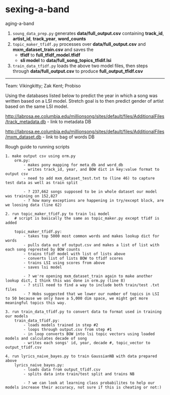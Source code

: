 # sexing-a-band
aging-a-band

1. `soung_data_prep.py` generates **data/full_output.csv** containing **track_id**, **artist_id**, **track_year**, **word_counts**
2. `topic_maker_tfidf.py` processes over **data/full_output.csv** and **mxm_dataset_train.csv** and saves the 
    * **tfidf** to **full_tfidf_model.tfidf**
    * **sli model** to **data/full_song_topics_tfidif.lsi**
3. `train_data_tfidf.py` loads the above two model files, then steps through **data/full_output.csv** to produce **full_output_tfidf.csv**

---

Team: Vikingkitty; Zak Kent; Probiso

Using the databases listed below to predict the year in which a song was written based on a LSI model.
Stretch goal is to then predict gender of artist based on the same LSI model.

http://labrosa.ee.columbia.edu/millionsong/sites/default/files/AdditionalFiles/track_metadata.db - link to metadata DB


http://labrosa.ee.columbia.edu/millionsong/sites/default/files/AdditionalFiles/mxm_dataset.db - link to bag of words DB


Rough guide to running scripts 

    1. make output csv using orm.py 
        orm.py: 
            - makes pony mapping for meta_db and word_db 
            - writes track_id, year, and BOW dict in key:value format to output csv
            - need to add mxm_dataset_test.txt to (line 46) to capture test data as well as train split 

            - ? 237,662 songs supposed to be in whole dataset our model was training on 152,827 
            - ? how many exceptions are happening in try/except block, are we loosing data (line 62)

    2. run topic_maker_tfidf.py to train lsi model   
        # script is basically the same as topic_maker.py except tfidf is added 

        topic_maker_tfidf.py:
            - takes top 5000 most common words and makes lookup dict for words 
            - pulls data out of output.csv and makes a list of list with each song represted by BOW counts 
            - trains tfidf model with list of lists above 
            - converts list of lists BOW to tfidf scores 
            - trains LSI using scores from above  
            - saves lsi model 

            - ? we're opening mxm_dataset_train again to make another lookup dict, I think this was done in orm.py (line 8)
            - ? still need to find a way to include both train/test .txt files 
            - ? Hobs suggested that we lower our number of topics in LSI to 50 because we only have a 5,000 dim space, we might get more meaningful topics this way. 

    3. run train_data_tfidf.py to convert data to format used in training our models 
        train_data_tfidf.py:
            - loads models trained in step #2 
            - loops through output.csv from step #1 
            - in loop converts BOW into lsi topic vectors using loaded models and calculates decade of song
            - writes each songs' id, year, decade #, topic_vector to output_tfidf.csv  

    4. run lyrics_naive_bayes.py to train GaussianNB with data prepared above
        lyrics_naive_bayes.py:
            - loads data from output_tfidf.csv
            - splits data into train/test split and trains NB 

            - ? we can look at learning class probabilites to help our models increase their accuracy, not sure if this is cheating or not:)
